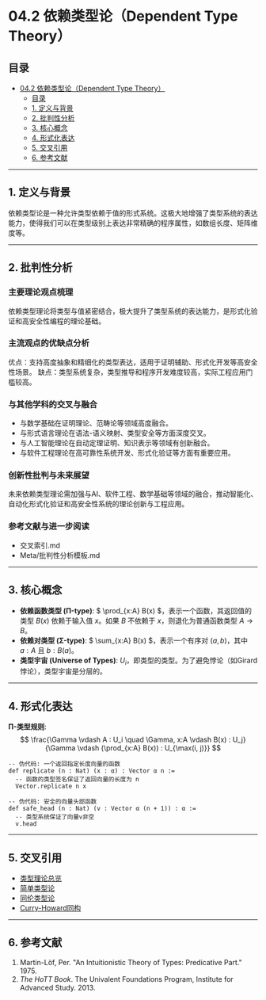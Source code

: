 # 04.2 依赖类型论（Dependent Type Theory）

## 目录

- [04.2 依赖类型论（Dependent Type Theory）](#042-依赖类型论dependent-type-theory)
  - [目录](#目录)
  - [1. 定义与背景](#1-定义与背景)
  - [2. 批判性分析](#2-批判性分析)
  - [3. 核心概念](#3-核心概念)
  - [4. 形式化表达](#4-形式化表达)
  - [5. 交叉引用](#5-交叉引用)
  - [6. 参考文献](#6-参考文献)

---

## 1. 定义与背景

依赖类型论是一种允许类型依赖于值的形式系统。这极大地增强了类型系统的表达能力，使得我们可以在类型级别上表达非常精确的程序属性，如数组长度、矩阵维度等。

---

## 2. 批判性分析

### 主要理论观点梳理

依赖类型理论将类型与值紧密结合，极大提升了类型系统的表达能力，是形式化验证和高安全性编程的理论基础。

### 主流观点的优缺点分析

优点：支持高度抽象和精细化的类型表达，适用于证明辅助、形式化开发等高安全性场景。
缺点：类型系统复杂，类型推导和程序开发难度较高，实际工程应用门槛较高。

### 与其他学科的交叉与融合

- 与数学基础在证明理论、范畴论等领域高度融合。
- 与形式语言理论在语法-语义映射、类型安全等方面深度交叉。
- 与人工智能理论在自动定理证明、知识表示等领域有创新融合。
- 与软件工程理论在高可靠性系统开发、形式化验证等方面有重要应用。

### 创新性批判与未来展望

未来依赖类型理论需加强与AI、软件工程、数学基础等领域的融合，推动智能化、自动化形式化验证和高安全性系统的理论创新与工程应用。

### 参考文献与进一步阅读

- 交叉索引.md
- Meta/批判性分析模板.md

---

## 3. 核心概念

- **依赖函数类型 (Π-type)**: $ \prod_{x:A} B(x) $，表示一个函数，其返回值的类型 $B(x)$ 依赖于输入值 $x$。如果 $B$ 不依赖于 $x$，则退化为普通函数类型 $A \to B$。
- **依赖对类型 (Σ-type)**: $ \sum_{x:A} B(x) $，表示一个有序对 $(a, b)$，其中 $a:A$ 且 $b:B(a)$。
- **类型宇宙 (Universe of Types)**: $U_i$，即类型的类型。为了避免悖论（如Girard悖论），类型宇宙是分层的。

---

## 4. 形式化表达

**Π-类型规则**:
$$
\frac{\Gamma \vdash A : U_i \quad \Gamma, x:A \vdash B(x) : U_j}{\Gamma \vdash (\prod_{x:A} B(x)) : U_{\max(i, j)}}
$$

```lean
-- 伪代码: 一个返回指定长度向量的函数
def replicate (n : Nat) (x : α) : Vector α n :=
  -- 函数的类型签名保证了返回向量的长度为 n
  Vector.replicate n x

-- 伪代码: 安全的向量头部函数
def safe_head (n : Nat) (v : Vector α (n + 1)) : α :=
  -- 类型系统保证了向量v非空
  v.head
```

---

## 5. 交叉引用

- [类型理论总览](README.md)
- [简单类型论](04.1_Simple_Type_Theory.md)
- [同伦类型论](04.3_Homotopy_Type_Theory.md)
- [Curry-Howard同构](04.5_Curry_Howard_Correspondence.md)

---

## 6. 参考文献

1. Martin-Löf, Per. "An Intuitionistic Theory of Types: Predicative Part." 1975.
2. *The HoTT Book*. The Univalent Foundations Program, Institute for Advanced Study. 2013.
